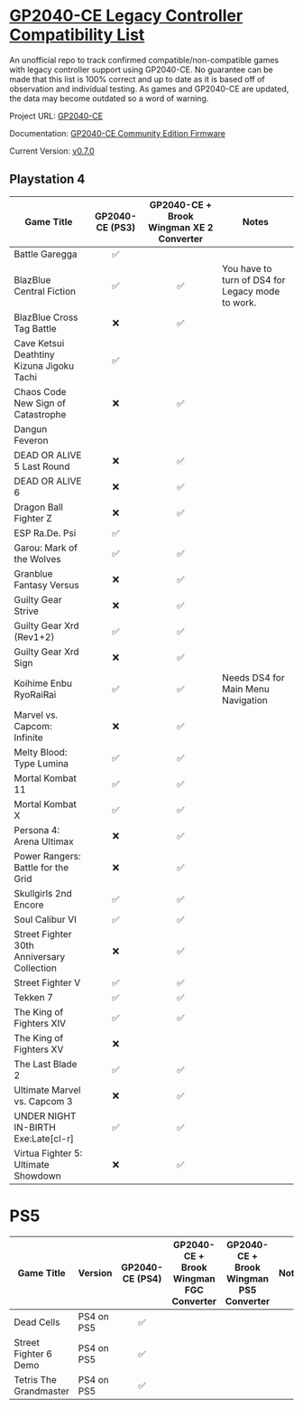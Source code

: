 # [GP2040-CE Legacy Controller Compatibility List](https://github.com/InfraredAces/GP2040-CE-Compatibility-List)

An unofficial repo to track confirmed compatible/non-compatible games with legacy controller support using GP2040-CE. No guarantee can be made that this list is 100% correct and up to date as it is based off of observation and individual testing. As games and GP2040-CE are updated, the data may become outdated so a word of warning.

Project URL: [GP2040-CE](https://github.com/OpenStickCommunity/GP2040-CE)

Documentation: [GP2040-CE Community Edition Firmware](https://gp2040-ce.info/#/)

Current Version: [v0.7.0](https://gp2040-ce.info/#/download)

## Playstation 4

| Game Title                                 | GP2040-CE (PS3) | GP2040-CE + Brook Wingman XE 2 Converter | Notes                                            |
|--------------------------------------------|:---------------:|:----------------------------------------:|--------------------------------------------------|
| Battle Garegga                             |        ✅        |                                          |                                                  |
| BlazBlue Central Fiction                   |        ✅        |                     ✅                    | You have to turn of DS4 for Legacy mode to work. |
| BlazBlue Cross Tag Battle                  |        ❌        |                     ✅                    |                                                  |
| Cave Ketsui Deathtiny Kizuna Jigoku Tachi  |        ✅        |                                          |                                                  |
| Chaos Code New Sign of Catastrophe         |        ❌        |                     ✅                    |                                                  |
| Dangun Feveron                             |                 |                                          |                                                  |
| DEAD OR ALIVE 5 Last Round                 |        ❌        |                     ✅                    |                                                  |
| DEAD OR ALIVE 6                            |        ❌        |                     ✅                    |                                                  |
| Dragon Ball Fighter Z                      |        ❌        |                     ✅                    |                                                  |
| ESP Ra.De. Psi                             |        ✅        |                                          |                                                  |
| Garou: Mark of the Wolves                  |        ✅        |                     ✅                    |                                                  |
| Granblue Fantasy Versus                    |        ❌        |                     ✅                    |                                                  |
| Guilty Gear Strive                         |        ❌        |                     ✅                    |                                                  |
| Guilty Gear Xrd (Rev1+2)                   |        ✅        |                     ✅                    |                                                  |
| Guilty Gear Xrd Sign                       |        ❌        |                     ✅                    |                                                  |
| Koihime Enbu RyoRaiRai	                     |        ✅        |                     ✅                    | Needs DS4 for Main Menu Navigation               |
| Marvel vs. Capcom: Infinite                |        ❌        |                     ✅                    |                                                  |
| Melty Blood: Type Lumina                   |        ✅        |                     ✅                    |                                                  |
| Mortal Kombat 11                           |        ✅        |                     ✅                    |                                                  |
| Mortal Kombat X                            |        ✅        |                     ✅                    |                                                  |
| Persona 4: Arena Ultimax                   |        ❌        |                     ✅                    |                                                  |
| Power Rangers: Battle for the Grid         |        ❌        |                     ✅                    |                                                  |
| Skullgirls 2nd Encore                      |        ✅        |                     ✅                    |                                                  |
| Soul Calibur VI                            |        ✅        |                     ✅                    |                                                  |
| Street Fighter 30th Anniversary Collection |        ❌        |                     ✅                    |                                                  |
| Street Fighter V                           |        ✅        |                     ✅                    |                                                  |
| Tekken 7                                   |        ✅        |                     ✅                    |                                                  |
| The King of Fighters XIV                   |        ✅        |                     ✅                    |                                                  |
| The King of Fighters XV                    |        ❌        |                                          |                                                  |
| The Last Blade 2                           |        ✅        |                     ✅                    |                                                  |
| Ultimate Marvel vs. Capcom 3               |        ❌        |                     ✅                    |                                                  |
| UNDER NIGHT IN-BIRTH Exe:Late[cl-r]        |        ✅        |                     ✅                    |                                                  |
| Virtua Fighter 5: Ultimate Showdown        |        ❌        |                     ✅                    |                                                  |

# PS5

| Game Title             | Version    | GP2040-CE (PS4) | GP2040-CE + Brook Wingman FGC Converter | GP2040-CE + Brook Wingman PS5 Converter | Notes |
|------------------------|------------|:---------------:|:---------------------------------------:|:---------------------------------------:|-------|
| Dead Cells             | PS4 on PS5 |        ✅        |                                         |                                         |       |
| Street Fighter 6 Demo  | PS4 on PS5 |        ✅        |                                         |                                         |       |
| Tetris The Grandmaster | PS4 on PS5 |        ✅        |                                         |                                         |       |
